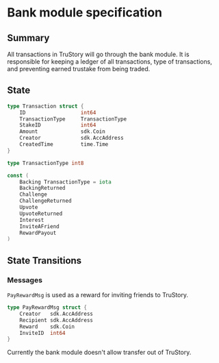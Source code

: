 # Bank module specification

## Summary

All transactions in TruStory will go through the bank module. It is responsible for keeping a ledger of all transactions, type of transactions, and preventing earned trustake from being traded.

## State

```go
type Transaction struct {
    ID                  int64
    TransactionType     TransactionType
    StakeID             int64
    Amount              sdk.Coin
    Creator             sdk.AccAddress
    CreatedTime         time.Time
}

type TransactionType int8

const (
    Backing TransactionType = iota
    BackingReturned
    Challenge
    ChallengeReturned
    Upvote
    UpvoteReturned
    Interest
    InviteAFriend
    RewardPayout
)
```

## State Transitions
### Messages

`PayRewardMsg` is used as a reward for inviting friends to TruStory.

```go
type PayRewardMsg struct {
    Creator   sdk.AccAddress
    Recipient sdk.AccAddress
    Reward    sdk.Coin
    InviteID  int64
}
```
Currently the bank module doesn't allow transfer out of TruStory.
